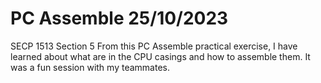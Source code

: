 # PC Assemble 25/10/2023
SECP 1513 Section 5 
From this PC Assemble practical exercise, I have learned about what are in the CPU casings and how to assemble them. It was a fun session with my teammates.
